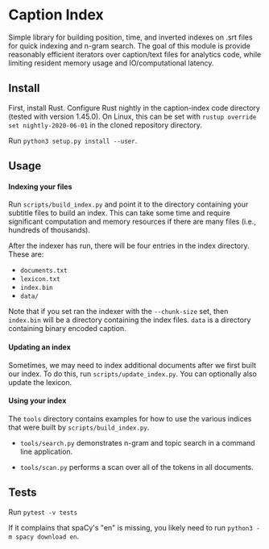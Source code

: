 # Caption Index

Simple library for building position, time, and inverted indexes on .srt files
for quick indexing and n-gram search. The goal of this module is provide
reasonably efficient iterators over caption/text files for analytics code,
while limiting resident memory usage and IO/computational latency.

## Install

First, install Rust. Configure Rust nightly in the caption-index
code directory (tested with version 1.45.0). On Linux, this can be set with
`rustup override set nightly-2020-06-01` in the cloned repository directory.

Run `python3 setup.py install --user`.

## Usage

#### Indexing your files

Run `scripts/build_index.py` and point it to the directory containing your
subtitle files to build an index. This can take some time and require
significant computation and memory resources if there are many files
(i.e., hundreds of thousands).

After the indexer has run, there will be four entries in the index directory.
These are:
  - `documents.txt`
  - `lexicon.txt`
  - `index.bin`
  - `data/`

Note that if you set ran the indexer with the `--chunk-size` set, then
`index.bin` will be a directory containing the index files. `data` is a
directory containing binary encoded caption.

#### Updating an index

Sometimes, we may need to index additional documents after we first built our
index. To do this, run `scripts/update_index.py`. You can optionally also
update the lexicon.

#### Using your index

The `tools` directory contains examples for how to use the various indices
that were built by `scripts/build_index.py`.

- `tools/search.py` demonstrates n-gram and topic search in a command line
  application.

- `tools/scan.py` performs a scan over all of the tokens in all documents.

## Tests

Run `pytest -v tests`

If it complains that spaCy's "en" is missing, you likely need to run
`python3 -m spacy download en`.
